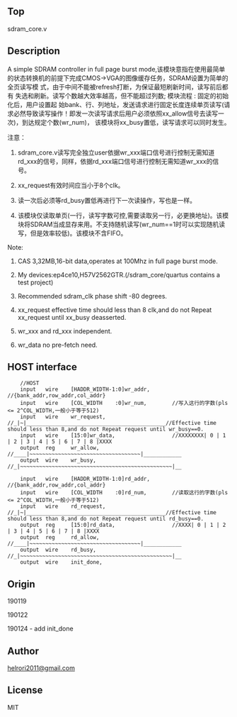 
Top   
--------------  

sdram_core.v

Description
-------------- 
  
A simple SDRAM controller in full page burst mode,该模块意指在使用最简单的状态转换机的前提下完成CMOS->VGA的图像缓存任务，SDRAM设置为简单的全页读写模
式，由于中间不能被refresh打断，为保证最短刷新时间，读写前后都有 失选和刷新。读写个数越大效率越高，但不能超过列数; 模块流程 : 固定的初始化后，用户设置起
始bank、行、列地址，发送请求进行固定长度连续单页读写(请求必然导致读写操作！即发一次读写请求后用户必须依照xx_allow信号去读写一次)，到达规定个数(wr_num)，
该模块将xx_busy置低，读写请求可以同时发生。

注意：

1. sdram_core.v读写完全独立user依据wr_xxx端口信号进行控制无需知道rd_xxx的信号，同样，依据rd_xxx端口信号进行控制无需知道wr_xxx的信号。

2. xx_request有效时间应当小于8个clk。

3. 读一次后必须等rd_busy置低再进行下一次读操作，写也是一样。

4. 该模块仅读取单页(一行，读写字数可控,需要读取另一行，必更换地址)。该模块将SDRAM当成显存来用。不支持随机读写(wr_num==1时可以实现随机读写，但是效率较低)。该模块不含FIFO。

Note:    

1. CAS 3,32MB,16-bit data,operates at 100Mhz in full page burst mode.

2. My devices:ep4ce10,H57V2562GTR.(/sdram_core/quartus contains a test project)

3. Recommended sdram_clk phase shift -80 degrees.
                
4. xx_request effective time should less than 8 clk,and do not Repeat xx_request until xx_busy deasserted.

5. wr_xxx and rd_xxx independent.
                
6. wr_data no pre-fetch need.

HOST interface
--------------

```
    //HOST
    input   wire    [HADDR_WIDTH-1:0]wr_addr,       //{bank_addr,row_addr,col_addr}
    input   wire    [COL_WIDTH    :0]wr_num,        //写入这行的字数(pls <= 2^COL_WIDTH,一般小于等于512)
    input   wire    wr_request,                     //_|~|____________________________________________//Effective time should less than 8,and do not Repeat request until wr_busy==0.
    input   wire    [15:0]wr_data,                  //XXXXXXXX| 0 | 1 | 2 | 3 | 4 | 5 | 6 | 7 | 8 |XXXX
    output  reg     wr_allow,                       //____|~~~~~~~~~~~~~~~~~~~~~~~~~~~~~~~~~~~|____________
    output  wire    wr_busy,                        //_|~~~~~~~~~~~~~~~~~~~~~~~~~~~~~~~~~~~~~~~~~~~~~~~~|__
    
    input   wire    [HADDR_WIDTH-1:0]rd_addr,       //{bank_addr,row_addr,col_addr}
    input   wire    [COL_WIDTH    :0]rd_num,        //读取这行的字数(pls <= 2^COL_WIDTH,一般小于等于512)
    input   wire    rd_request,                     //_|~|____________________________________________//Effective time should less than 8,and do not Repeat request until rd_busy==0.
    output  reg     [15:0]rd_data,                  //XXXX| 0 | 1 | 2 | 3 | 4 | 5 | 6 | 7 | 8 |XXXX
    output  reg     rd_allow,                       //____|~~~~~~~~~~~~~~~~~~~~~~~~~~~~~~~~~~~|____________
    output  wire    rd_busy,                        //_|~~~~~~~~~~~~~~~~~~~~~~~~~~~~~~~~~~~~~~~~~~~~~~~~|__
    output  wire    init_done,
```

Origin   
--------------   
  
190119

190122

190124 - add init_done

Author 
-------------- 
     
helrori2011@gmail.com

License    
--------------

MIT
  
